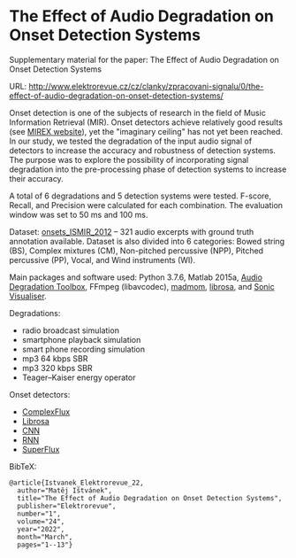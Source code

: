 # The Effect of Audio Degradation on Onset Detection Systems
Supplementary material for the paper: The Effect of Audio Degradation on Onset Detection Systems
  
URL: http://www.elektrorevue.cz/cz/clanky/zpracovani-signalu/0/the-effect-of-audio-degradation-on-onset-detection-systems/

Onset detection is one of the subjects of research in the field of Music Information Retrieval (MIR). Onset detectors achieve relatively good results (see [MIREX website](https://nema.lis.illinois.edu/nema_out/mirex2018/results/aod/)), yet the "imaginary ceiling" has not yet been reached. In our study, we tested the degradation of the input audio signal of detectors to increase the accuracy and robustness of detection systems. The purpose was to explore the possibility of incorporating signal degradation into the pre-processing phase of detection systems to increase their accuracy.

A total of 6 degradations and 5 detection systems were tested. F-score, Recall, and Precision were calculated for each combination. The evaluation window was set to 50 ms and 100 ms.

Dataset: [onsets_ISMIR_2012](https://github.com/CPJKU/onset_db) – 321 audio excerpts with ground truth annotation available. Dataset is also divided into 6 categories: Bowed string (BS), Complex mixtures (CM), Non-pitched percussive (NPP), Pitched percussive (PP), Vocal, and Wind instruments (WI).

Main packages and software used: Python 3.7.6, Matlab 2015a, [Audio Degradation Toolbox](https://code.soundsoftware.ac.uk/projects/audio-degradation-toolbox), FFmpeg (libavcodec), [madmom](https://pypi.org/project/madmom/), [librosa](https://librosa.org/doc/latest/index.html), and [Sonic Visualiser](https://www.sonicvisualiser.org/).

Degradations:
  *	radio broadcast simulation
  *	smartphone playback simulation
  *	smart phone recording simulation
  *	mp3 64 kbps SBR
  *	mp3 320 kbps SBR
  *	Teager–Kaiser energy operator

Onset detectors:
  * [ComplexFlux](https://github.com/CPJKU/madmom/blob/master/bin/ComplexFlux)
  * [Librosa](https://librosa.org/doc/main/onset.html)
  *	[CNN](https://madmom.readthedocs.io/en/latest/modules/features/onsets.html)
  *	[RNN](https://madmom.readthedocs.io/en/latest/modules/features/onsets.html)
  *	[SuperFlux](https://github.com/CPJKU/madmom/blob/master/bin/SuperFluxNN)


BibTeX:  
```
@article{Istvanek_Elektrorevue_22,
  author="Matěj Ištvánek",  
  title="The Effect of Audio Degradation on Onset Detection Systems",  
  publisher="Elektrorevue",  
  number="1",  
  volume="24",  
  year="2022",  
  month="March",  
  pages="1--13"}
```
